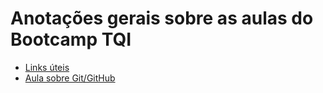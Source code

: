 # Anotações gerais sobre as aulas do Bootcamp TQI

- [Links úteis](Aulas%20do%20Git/Links%20uteis.md)
- [Aula sobre Git/GitHub](Aulas%20do%20Git/GitHub.md)

